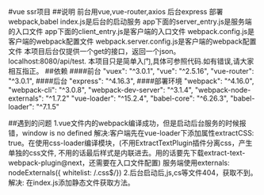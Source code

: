#vue ssr项目
##说明
前台用vue,vue-router,axios
后台express
部署webpack,babel
index.js是后台的启动服务
app下面的server_entry.js是服务端的入口文件
app下面的client_entry.js是客户端的入口文件
webpack.config.js是客户端的webpack配置文件
webpack.server.config.js是客户端的webpack配置文件
本项目后台仅提供一个get的接口，返回一个json。localhost:8080/api/test.
本项目只是简单入门,具体可参照代码.如有错误,请大家相互指正。
##依赖
####前台
"vuex": "^3.0.1",
"vue": "^2.5.16",
"vue-router": "^3.0.1",
####后台
"express": "^4.16.3",
####部署环境
"webpack": "^4.16.0",
"webpack-cli": "^3.0.8",
"webpack-dev-server": "^3.1.4",
"webpack-node-externals": "^1.7.2"
"vue-loader": "^15.2.4",
"babel-core": "^6.26.3",
"babel-loader": "^7.1.5"

##遇到的问题
1.vue文件内的<style></style>webpack编译成功，但是启动后台服务的时候报错，window is no defined
解决:客户端先在vue-loader下添加属性extractCSS: true。在使用css-loader编译模块，(不用ExtractTextPlugin插件分离css，产生单独的css文件,
不用的话最后样式是内联进去。用的话要先下载extract-text-webpack-plugin@next，还需要在入口文件配置)
服务端使用externals: nodeExternals({ whitelist: /\.css$/})
2.后台启动后,js,cs等文件404，获取不到。
解决: 在index.js添加静态文件获取方法。

 










